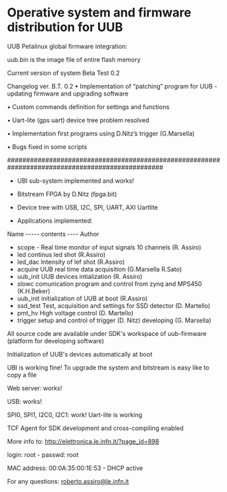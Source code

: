 # Operative system and firmware distribution for UUB 

UUB Petalinux global firmware integration:

uub.bin is the image file of entire flash memory

Current version of system Beta Test 0.2

Changelog ver. B.T. 0.2
•	 Implementation of “patching” program for UUB - updating firmware and upgrading software

•	Custom commands definition for settings and functions

•	Uart-lite (gps uart) device tree problem resolved

•	Implementation first programs using D.Nitz’s trigger (G.Marsella)

•	Bugs fixed in some scripts

#################################################################################################

- UBI sub-system implemented and works!
- Bitstream FPGA by D.Nitz (fpga.bit) 

- Device tree with USB, I2C, SPI, UART, AXI Uartlite

- Applications implemented:

 Name ----- contents ---- Author
- scope - Real time monitor of input signals 10 channels (R. Assiro)
- led continus led shot (R.Assiro)
- led_dac Intensity of lef shot (R.Assiro)
- acquire UUB real time data acquisition (G.Marsella R.Sato)
- uub_init UUB devices intialization (R. Assiro)
- slowc comunication program and control from zynq and MPS450 (K.H.Beker)
- uub_init initialization of UUB at boot (R.Assiro)
- ssd_test Test, acquisition and settings for SSD detector (D. Martello)
- pmt_hv High voltage control (D. Martello)
- trigger setup and control of trigger (D. Nitz) developing (G. Marsella)

All source code are available under SDK's workspace of uub-firmware (platform for developing software)
	
Initialization of UUB's devices automatically at boot

UBI is working fine! To upgrade the system and bitstream is easy like to copy a file
	
Web server: works!

USB: works!

SPI0, SPI1, I2C0, I2C1: work!
Uart-lite is working

TCF Agent for SDK development and cross-compiling enabled

More info to: http://elettronica.le.infn.it/?page_id=898

login: root - passwd: root

MAC address: 00:0A:35:00:1E:53 - DHCP active

For any questions: roberto.assiro@le.infn.it


